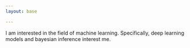 ```yaml
---
layout: base

---
```



I am interested in the field of machine learning. Specifically, deep learning models and bayesian inference interest me.
